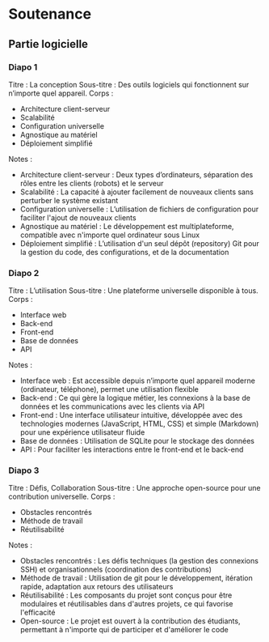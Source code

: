 # Soutenance 
## Partie logicielle 
### Diapo 1 
Titre : La conception
Sous-titre : Des outils logiciels qui fonctionnent sur n’importe quel appareil. 
Corps : 
- Architecture client-serveur 
- Scalabilité 
- Configuration universelle 
- Agnostique au matériel 
- Déploiement simplifié 

Notes : 
- Architecture client-serveur : Deux types d’ordinateurs, séparation des rôles entre les clients (robots) et le serveur 
- Scalabilité : La capacité à ajouter facilement de nouveaux clients sans perturber le système existant 
- Configuration universelle : L’utilisation de fichiers de configuration pour faciliter l'ajout de nouveaux clients 
- Agnostique au matériel : Le développement est multiplateforme, compatible avec n'importe quel ordinateur sous Linux 
- Déploiement simplifié : L’utilisation d'un seul dépôt (repository) Git pour la gestion du code, des configurations, et de la documentation 

### Diapo 2 
Titre : L’utilisation 
Sous-titre : Une plateforme universelle disponible à tous. 
Corps : 
- Interface web 
- Back-end 
- Front-end 
- Base de données 
- API 

Notes : 
- Interface web : Est accessible depuis n’importe quel appareil moderne (ordinateur, téléphone), permet une utilisation flexible 
- Back-end : Ce qui gère la logique métier, les connexions à la base de données et les communications avec les clients via API 
- Front-end : Une interface utilisateur intuitive, développée avec des technologies modernes (JavaScript, HTML, CSS) et simple (Markdown) pour une expérience utilisateur fluide 
- Base de données : Utilisation de SQLite pour le stockage des données 
- API : Pour faciliter les interactions entre le front-end et le back-end 

### Diapo 3 
Titre : Défis, Collaboration 
Sous-titre : Une approche open-source pour une contribution universelle. 
Corps : 
- Obstacles rencontrés 
- Méthode de travail 
- Réutilisabilité 


Notes : 
- Obstacles rencontrés : Les défis techniques (la gestion des connexions SSH) et organisationnels (coordination des contributions) 
- Méthode de travail : Utilisation de git pour le développement, itération rapide, adaptation aux retours des utilisateurs 
- Réutilisabilité : Les composants du projet sont conçus pour être modulaires et réutilisables dans d'autres projets, ce qui favorise l'efficacité 
- Open-source : Le projet est ouvert à la contribution des étudiants, permettant à n'importe qui de participer et d'améliorer le code 





